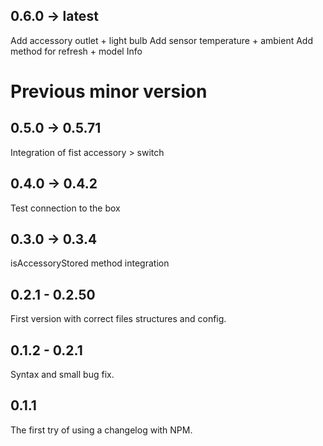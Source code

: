 ## 0.6.0 -> latest
Add accessory outlet + light bulb
Add sensor temperature + ambient
Add method for refresh + model Info

# Previous minor version
## 0.5.0 -> 0.5.71
Integration of fist accessory > switch
## 0.4.0 -> 0.4.2
Test connection to the box
## 0.3.0 -> 0.3.4
isAccessoryStored method integration
## 0.2.1 - 0.2.50
First version with correct files structures and config.
## 0.1.2 - 0.2.1
Syntax and small bug fix.
## 0.1.1
The first try of using a changelog with NPM.
